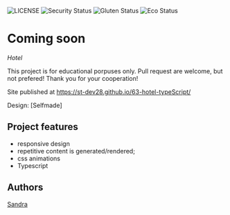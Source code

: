 ![LICENSE](https://img.shields.io/badge/license-MIT-blue.svg?style=flat-square)
![Security Status](https://img.shields.io/security-headers?label=Security&url=https%3A%2F%2Fgithub.com&style=flat-square)
![Gluten Status](https://img.shields.io/badge/Gluten-Free-green.svg)
![Eco Status](https://img.shields.io/badge/ECO-Friendly-green.svg)

# Coming soon

_Hotel_

This project is for educational porpuses only. Pull request are welcome, but not prefered! Thank you for your cooperation!

Site published at https://st-dev28.github.io/63-hotel-typeScript/

Design: [Selfmade]

## Project features

- responsive design
- repetitive content is generated/rendered;
- css animations
- Typescript

## Authors

[Sandra](https://github.com/ST-dev28)
